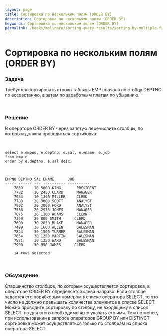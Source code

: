 ```yaml
---
layout: page
title: Сортировка по нескольким полям (ORDER BY)
description: Сортировка по нескольким полям (ORDER BY)
keywords: Сортировка по нескольким полям (ORDER BY)
permalink: /books/molinaro/sorting-query-results/sorting-by-multiple-fields/
---
```


# Сортировка по нескольким полям (ORDER BY)

### Задача

Требуется сортировать строки таблицы EMP сначала по стобцу DEPTNO по возрастанию, а затем по заработным платам по убыванию.

<br/>

### Решение

В операторе ORDER BY через запятую перечислите столбцы, по которым должна проводиться сортировка:

<br/>

```
select e.empno, e.deptno, e.sal, e.ename, e.job
from emp e
order by e.deptno, e.sal desc;
```

<br/>

```
EMPNO DEPTNO SAL ENAME      JOB
----- ------ --- ---------- ----------
    7839     10 5000 KING       PRESIDENT
    7782     10 2450 CLARK      MANAGER
    7934     10 1300 MILLER     CLERK
    7788     20 3000 SCOTT      ANALYST
    7902     20 3000 FORD       ANALYST
    7566     20 2975 JONES      MANAGER
    7876     20 1100 ADAMS      CLERK
    7369     20 800 SMITH      CLERK
    7698     30 2850 BLAKE      MANAGER
    7499     30 1600 ALLEN      SALESMAN
    7844     30 1500 TURNER     SALESMAN
    7654     30 1250 MARTIN     SALESMAN
    7521     30 1250 WARD       SALESMAN
    7900     30 950 JAMES      CLERK

    14 rows selected
```

<br/>

### Обсуждение

Старшинство столбцов, по которым осуществляется сортировка, в операторе ORDER BY определяется слева направо. Если столбце задается его порябковым номером в списке оператора SELECT, то это число не должно превышать количества элементов в списке SELECT. Можно проводить сортировку по столбцу, не входящему в список SELECT, но для этого необходимо явно указать его имя. Тем не менее, при использовании в запросе операторов GROUP BY или DISTINCT сортировка может осуществляться только по столбцам из списка оператора SELECT.
